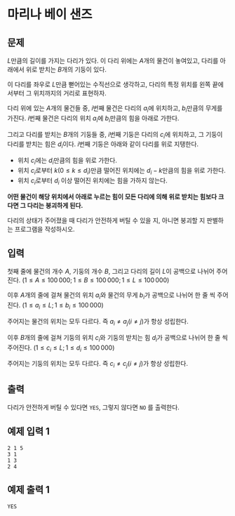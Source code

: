 # 마리나 베이 샌즈

## 문제

$L$만큼의 길이를 가지는 다리가 있다. 이 다리 위에는 $A$개의 물건이 놓여있고, 다리를 아래에서 위로 받치는 $B$개의 기둥이 있다.

이 다리를 좌우로 $L$만큼 뻗어있는 수직선으로 생각하고, 다리의 특정 위치를 왼쪽 끝에서부터 그 위치까지의 거리로 표현하자.

다리 위에 있는 $A$개의 물건들 중, $i$번째 물건은 다리의 $a_i$에 위치하고, $b_i$만큼의 무게를 가진다. $i$번째 물건은 다리의 위치 $a_i$에 $b_i$만큼의 힘을 아래로 가한다.

그리고 다리를 받치는 $B$개의 기둥들 중, $i$번째 기둥은 다리의 $c_i$에 위치하고, 그 기둥이 다리를 받치는 힘은 $d_i$이다. $i$번째 기둥은 아래와 같이 다리를 위로 지탱한다.

* 위치 $c_i$에는 $d_i$만큼의 힘을 위로 가한다.
* 위치 $c_i$로부터 $k (0 \leq k \leq d_i)$만큼 떨어진 위치에는 $d_i-k$만큼의 힘을 위로 가한다.
* 위치 $c_i$로부터 $d_i$ 이상 떨어진 위치에는 힘을 가하지 않는다.

**어떤 물건이 해당 위치에서 아래로 누르는 힘이 모든 다리에 의해 위로 받치는 힘보다 크다면 그 다리는 붕괴하게 된다.**

다리의 상태가 주어졌을 때 다리가 안전하게 버틸 수 있을 지, 아니면 붕괴할 지 판별하는 프로그램을 작성하시오.


## 입력

첫째 줄에 물건의 개수 $A$, 기둥의 개수 $B$, 그리고 다리의 길이 $L$이 공백으로 나뉘어 주어진다. $(1 \leq A \leq 100\,000; 1 \leq B \leq 100\,000; 1 \leq L \leq 100\,000)$

이후 $A$개의 줄에 걸쳐 물건의 위치 $a_i$와 물건의 무게 $b_i$가 공백으로 나뉘어 한 줄 씩 주어진다. $(1 \leq a_i \leq L;\, 1 \leq b_i \leq 100\,000)$

주어지는 물건의 위치는 모두 다르다. 즉 $a_i \not = a_j (i \not = j)$가 항상 성립한다.

이후 $B$개의 줄에 걸쳐 기둥의 위치 $c_i$와 기둥의 받치는 힘 $d_i$가 공백으로 나뉘어 한 줄 씩 주어진다. $(1 \leq c_i \leq L;\, 1 \leq d_i \leq 100\,000)$

주어지는 기둥의 위치는 모두 다르다. 즉 $c_i \not = c_j (i \not = j)$가 항상 성립한다.

## 출력

다리가 안전하게 버틸 수 있다면 `YES`, 그렇지 않다면 `NO` 를 출력한다.


## 예제 입력 1

```
2 1 5
3 1
1 3
2 4
```

## 예제 출력 1

```
YES
```
